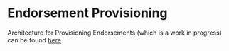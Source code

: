 # Endorsement Provisioning

Architecture for Provisioning Endorsements (which is a work in progress) can be found [here](../diags/provisioning-architecture.drawio.png)
